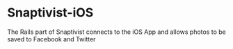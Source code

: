Snaptivist-iOS
==============

The Rails part of Snaptivist connects to the iOS App and allows photos to be saved to Facebook and Twitter